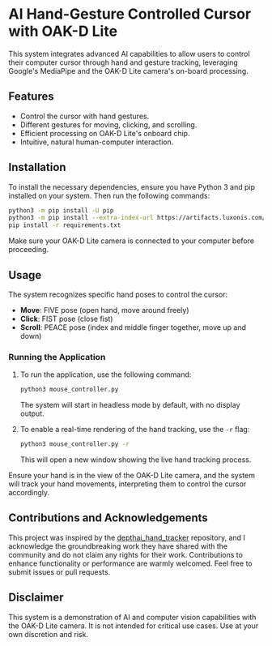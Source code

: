 # AI Hand-Gesture Controlled Cursor with OAK-D Lite

This system integrates advanced AI capabilities to allow users to control their computer cursor through hand and gesture tracking, leveraging Google's MediaPipe and the OAK-D Lite camera's on-board processing.

## Features

- Control the cursor with hand gestures.
- Different gestures for moving, clicking, and scrolling.
- Efficient processing on OAK-D Lite's onboard chip.
- Intuitive, natural human-computer interaction.

## Installation

To install the necessary dependencies, ensure you have Python 3 and pip installed on your system. Then run the following commands:

```bash
python3 -m pip install -U pip
python3 -m pip install --extra-index-url https://artifacts.luxonis.com/artifactory/luxonis-python-snapshot-local/ depthai
pip install -r requirements.txt
```

Make sure your OAK-D Lite camera is connected to your computer before proceeding.

## Usage

The system recognizes specific hand poses to control the cursor:

- **Move**: FIVE pose (open hand, move around freely)
- **Click**: FIST pose (close fist)
- **Scroll**: PEACE pose (index and middle finger together, move up and down)

### Running the Application

1. To run the application, use the following command:
   ```bash
   python3 mouse_controller.py
   ```
   The system will start in headless mode by default, with no display output.

2. To enable a real-time rendering of the hand tracking, use the `-r` flag:
   ```bash
   python3 mouse_controller.py -r
   ```
   This will open a new window showing the live hand tracking process.

Ensure your hand is in the view of the OAK-D Lite camera, and the system will track your hand movements, interpreting them to control the cursor accordingly.

## Contributions and Acknowledgements

This project was inspired by the [depthai_hand_tracker](https://github.com/geaxgx/depthai_hand_tracker) repository, and I acknowledge the groundbreaking work they have shared with the community and do not claim any rights for their work. Contributions to enhance functionality or performance are warmly welcomed. Feel free to submit issues or pull requests.


## Disclaimer

This system is a demonstration of AI and computer vision capabilities with the OAK-D Lite camera. It is not intended for critical use cases. Use at your own discretion and risk.
